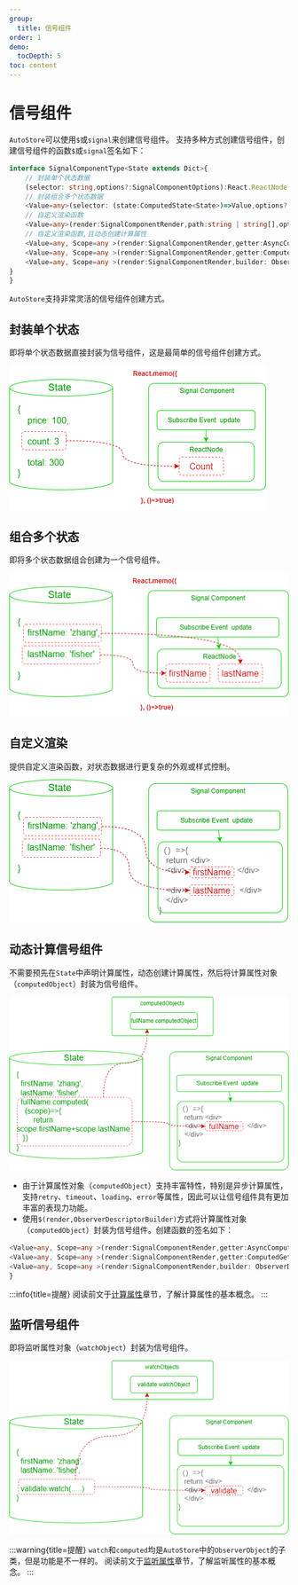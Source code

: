 ```yaml
---
group:
  title: 信号组件
order: 1  
demo:
  tocDepth: 5
toc: content
---
```


# 信号组件

`AutoStore`可以使用`$`或`signal`来创建信号组件。
支持多种方式创建信号组件，创建信号组件的函数`$`或`signal`签名如下：

```ts | pure
interface SignalComponentType<State extends Dict>{
    // 封装单个状态数据
    (selector: string,options?:SignalComponentOptions):React.ReactNode
    // 封装组合多个状态数据
    <Value=any>(selector: (state:ComputedState<State>)=>Value,options?:SignalComponentOptions):React.ReactNode
    // 自定义渲染函数
    <Value=any>(render:SignalComponentRender,path:string | string[],options?:SignalComponentOptions):React.ReactNode
    // 自定义渲染函数,且动态创建计算属性
    <Value=any, Scope=any >(render:SignalComponentRender,getter:AsyncComputedGetter<Value,Scope>,options?:SignalComponentOptions):React.ReactNode
    <Value=any, Scope=any >(render:SignalComponentRender,getter:ComputedGetter<Value,Scope>,options?:SignalComponentOptions):React.ReactNode
    <Value=any, Scope=any >(render:SignalComponentRender,builder: ObserverDescriptorBuilder<string,Value,Scope>,options?:SignalComponentOptions):React.ReactNode;
}
}
```


`AutoStore`支持非常灵活的信号组件创建方式。

## 封装单个状态

即将单个状态数据直接封装为信号组件，这是最简单的信号组件创建方式。

![](./signal-from-state.drawio.png)


## 组合多个状态

即将多个状态数据组合创建为一个信号组件。

![](./signal-combind-state.drawio.png)


## 自定义渲染

提供自定义渲染函数，对状态数据进行更复杂的外观或样式控制。

![](./signal-custom-render.drawio.png)


## 动态计算信号组件

不需要预先在`State`中声明计算属性，动态创建计算属性，然后将计算属性对象（`computedObject`）封装为信号组件。

![](./signal-computed.drawio.png)

- 由于计算属性对象（`computedObject`）支持丰富特性，特别是异步计算属性，支持`retry`、`timeout`、`loading`、`error`等属性，因此可以让信号组件具有更加丰富的表现力功能。
- 使用`$(render,ObserverDescriptorBuilder)`方式将计算属性对象（`computedObject`）封装为信号组件。创建函数的签名如下：


```ts | pure
<Value=any, Scope=any >(render:SignalComponentRender,getter:AsyncComputedGetter<Value,Scope>,options?:SignalComponentOptions):React.ReactNode
<Value=any, Scope=any >(render:SignalComponentRender,getter:ComputedGetter<Value,Scope>,options?:SignalComponentOptions):React.ReactNode
<Value=any, Scope=any >(render:SignalComponentRender,builder: ObserverDescriptorBuilder<string,Value,Scope>,options?:SignalComponentOptions):React.ReactNode;
}
```

:::info{title=提醒}
阅读前文于[计算属性](/guide/computed)章节，了解计算属性的基本概念。
:::

## 监听信号组件

即将监听属性对象（`watchObject`）封装为信号组件。

![](./signal-watch.drawio.png)

:::warning{title=提醒}
`watch`和`computed`均是`AutoStore`中的`ObserverObject`的子类，但是功能是不一样的。
阅读前文于[监听属性](/guide/watch)章节，了解监听属性的基本概念。
:::

